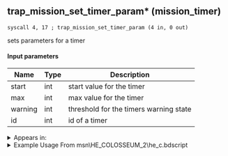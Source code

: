 ## trap_mission_set_timer_param* (mission_timer)

`syscall 4, 17 ; trap_mission_set_timer_param (4 in, 0 out)`

sets parameters for a timer

#### Input parameters
| Name | Type | Description
|------|------|------------
| start   | int   | start value for the timer
| max   | int   | max value for the timer
| warning   | int   | threshold for the timers warning state
| id   | int   | id of a timer




<details>
	<summary>Appears in:</summary>
| filename | Entity (obj)
|----------|-------------
| msn\HE_COLOSSEUM_2\he_c.bdscript       |           
| msn\HE_COLOSSEUM_2_FOG\he_c.bdscript       |           
| msn\HE_COLOSSEUM_6\he_c.bdscript       |           
| msn\HE_COLOSSEUM_6_FOG\he_c.bdscript       |           
| msn\HE_COLOSSEUM_8_CEL\he_c.bdscript       |           
| msn\HE_COL_2_10\he_c.bdscript       |           
| msn\HE_COL_6_10\he_c.bdscript       |           
| msn\HE_COL_8_31\he_c.bdscript       |           
| msn\HE_COL_8_35\he_c.bdscript       |           
| msn\HE_COL_8_40\he_c.bdscript       |           
| obj\B_EX120\b_ex.bdscript       | ((B) Demyx (Only playing sitar?))          
| obj\B_EX120_HB\b_ex.bdscript       | ((B) Demyx)          
| obj\B_EX120_HB_LV99\b_ex.bdscript       | ((B99) Demyx (Limit Cut))          

</details>

<details>
	<summary>Example Usage From msn\HE_COLOSSEUM_2\he_c.bdscript</summary>
```plaintext
TR3:
 pushFromPWp W0
 gosub 4, L400
 pushFromPWp W0
 fetchValue 8
 fetchValue 24
 popToSp 0
 pushFromFSp 0
 pushImm 0
 sub 
 neqz 
 jz L395
 pushFromFSp 0
 pushImm 15
 add 
 popToSp 0
 pushFromFSp 0
 pushFromFSp 0
 pushImm 0
 pushImm 0
 syscall 4, 17 ; trap_mission_set_timer_param (4 in, 0 out)
 jmp L395
```
</details>

